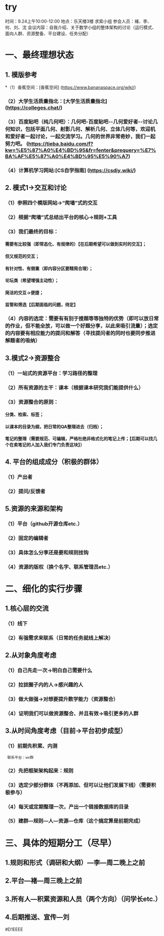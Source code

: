 # try
时间：9.24上午10:00-12:00
地点：乐天楼3楼 求索小组
参会人员：褚、李、何、刘、沈
会议内容：自我介绍、关于数学小组的整体架构的讨论（运行模式、面向人群、资源整备、平台建设、任务分配）
# 一、最终理想状态
## 1. 模版参考
*（1）香蕉空间：[香蕉空间] (https://www.bananaspace.org/wiki/)
### （2）大学生活质量指北：[大学生活质量指北] (https://colleges.chat/)
### （3）百度贴吧（纯几何吧）：几何吧-百度贴吧--几何爱好者--讨论几何知识，包括平面几何、射影几何、解析几何、立体几何等，欢迎机和爱好者一起讨论，一起交流学习。几何的世界非常奇妙，我们一起努力吧。 (https://tieba.baidu.com/f?kw=%E5%87%A0%E4%BD%95&fr=fenter&prequery=%E7%BA%AF%E5%87%A0%E4%BD%95%E5%90%A7)
### （4）计算机学习网站:[CS自学指南] (https://csdiy.wiki/)
## 2. 模式1→交互和讨论
### （1）参照四个模版网站→“爬墙”式的交互
### （2）根据“爬墙”式总结出平台的核心→规则+工具
### （3）我们最终的目标：
#### 需要有比较强（即常态化、有规律的）【在后期希望可以做到实时的交互】；
#### 但又规范的交互；
#### 有针对性、有侧重（即内容分区要精简合理）；
#### 论坛类（希望增强主动性）；
#### 简洁的交互→便捷；
#### 监管和筛选【后期面临的问题，待定】
### （4）内容的选定：需要有有别于搜题等等独特的优势（即可以放日常的作业，但不能全放，可以做一个好题分享，以此来吸引流量）；选定的内容要有相应能力的提问和解答（寻找提问者的同时也要同步推进解题者的吸纳）
## 3.模式2→资源整合
### （1）一站式的资源平台：学习路径的整理
### （2）所有资源的主干：课本（根据课本研究我们能提供什么）
### （3）资源整合的原则：
#### 分类、检索、标签；
#### 以课本的目录为纲，把日常的QA整理进去（归档）；
#### 笔记的整理（需要规范、可编辑，严格杜绝非格式化的笔记上传；【后期可以找几个在卖笔记的人加入我们专门负责这块】）
## 4. 平台的组成成分（积极的群体）
### （1）产出者
### （2）提问/反馈者
## 5.资源的来源和架构
### （1）平台（github开源仓库etc.）
### （2）固定的编辑者
### （3）具体怎么分享还是要和规则挂钩
### （4）资源的版权（换个名字、联系管理员etc.）
 
# 二、细化的实行步骤
## 1.核心层的交流
### （1）线下
### （2）有强需求来联系（日常的任务就线上解决）
## 2.从对象角度考虑
### （1）自己先走一次→明白自己需要什么
### （2）拉拢圈子内的人→感兴趣的人
### （3）做大做强→对想要提升数学能力（资源整合）
### （4）证明我们可以做资源整合、并且有效→吸引更多的人群
## 3.从时间角度考虑（目前→平台初步成型）
### （1）前期先积累、内测
     联系平台：wx群
### （2）先把框架架构起来：规则
### （3）选定少部分群体（不再添加、但可以让他们发展下线）（需要积极参与）
### （4）每天或定期整理一次，产出一个链接数据库的目录
### （5）建群—规则—人—资源—仓库（这个搞定算是前期完成）
 
# 三、具体的短期分工（尽早）
## 1.规则和形式（调研和大纲）—李—周二晚上之前
## 2.平台—褚—周三晚上之前
## 3.所有人—积累资源和人员（两个方向）（问学长etc.）
## 4.后期推送、宣传—刘

#D1EEEE
